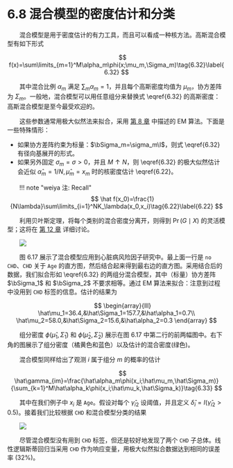 # 6.8 混合模型的密度估计和分类

<style>p{text-indent:2em;2}</style>

混合模型是用于密度估计的有力工具，而且可以看成一种核方法。高斯混合模型有如下形式

$$
f(x)=\sum\limits_{m=1}^M\alpha_m\phi(x;\mu_m,\Sigma_m)\tag{6.32}\label{6.32}
$$

其中混合比例 $\alpha_m$ 满足 $\sum_m\alpha_m=1$，并且每个高斯密度均值为 $\mu_m$，协方差阵为 $\Sigma_m$。一般地，混合模型可以用任意组分来替换式 \eqref{6.32} 的高斯密度：高斯混合模型是至今最受欢迎的。

这些参数通常用极大似然法来拟合，采用 [第 8 章](/08-Model-Inference-and-Averaging/8.5-The-EM-Algorithm/index.html) 中描述的 EM 算法。下面是一些特殊情形：

- 如果协方差阵约束为标量：$\bSigma_m=\sigma_m\I$，则式 \eqref{6.32} 有径向基展开的形式。
- 如果另外固定 $\sigma_m=\sigma>0$，并且 $M\uparrow N$，则 \eqref{6.32} 的极大似然估计会近似 $\hat\alpha_m=1/N,\hat\mu_m=x_m$ 时的核密度估计 \eqref{6.22}。

!!! note "weiya 注: Recall"
    $$
    \hat f(x_0)=\frac{1}{N\lambda}\sum\limits_{i=1}^NK_\lambda(x_0,x_i)\tag{6.22}\label{6.22}
    $$

利用贝叶斯定理，将每个类别的混合密度分离开，则得到 $\Pr(G\mid X)$ 的灵活模型；这将在 [第 12 章](/12-Support-Vector-Machines-and-Flexible-Discriminants/12.1-Introduction/index.html) 详细讨论。

![](../img/06/fig6.17.png)

图 6.17 展示了混合模型应用到心脏病风险因子研究中。最上面一行是 `no CHD`、`CHD` 关于 `Age` 的直方图，然后结合起来得到最右边的直方图。采用结合后的数据，我们拟合形如 \eqref{6.32} 的两组分混合模型，其中（标量）协方差阵 $\bSigma_1$ 和 $\bSigma_2$ 不要求相等。通过 EM 算法来拟合：注意到过程中没用到 `CHD` 标签的信息。估计的结果为

$$
\begin{array}{lll}
\hat\mu_1=36.4,&\hat\Sigma_1=157.7,&\hat\alpha_1=0.7\\
\hat\mu_2=58.0,&\hat\Sigma_2=15.6,&\hat\alpha_2=0.3
\end{array}
$$

组分密度 $\phi(\hat\mu_1,\hat\Sigma_1)$ 和 $\phi(\hat\mu_2,\hat\Sigma_2)$ 展示在图 6.17 中第二行的前两幅图中。右下角的图展示了组分密度（橘黄色和蓝色）以及估计的混合密度(绿色)。

混合模型同样给出了观测 $i$ 属于组分 $m$ 的概率的估计

$$
\hat\gamma_{im}=\frac{\hat\alpha_m\phi(x_i;\hat\mu_m,\hat\Sigma_m)}{\sum_{k=1}^M\hat\alpha_k\phi(x_i;\hat\mu_k,\hat\Sigma_k)}\tag{6.33}
$$

其中在我们例子中 $x_i$ 是 `Age`。假设对每个 $\hat\gamma_{i2}$ 设阈值，并且定义 $\hat\delta_i=I(\hat\gamma_{i2}>0.5)$。接着我们比较根据 `CHD` 和混合模型分类的结果

![](../img/06/res.p215.png)

尽管混合模型没有用到 `CHD` 标签，但还是较好地发现了两个 `CHD` 子总体。线性逻辑斯蒂回归当采用 `CHD` 作为响应变量，用极大似然拟合数据达到相同的误差率 $(32\%)$。
